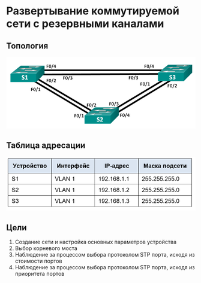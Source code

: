 # Развертывание коммутируемой сети с резервными каналами
## Топология

![alt text](https://raw.githubusercontent.com/rpv101101/OTUS-homework/main/lab7/IMG/2022-12-20%2019_02_03-lab7.docx%20-%20Word.png)

## Таблица адресации

![alt text](https://raw.githubusercontent.com/rpv101101/OTUS-homework/main/lab7/IMG/2022-12-20%2019_02_14-lab7.docx%20-%20Word.png)

## Цели
1. Создание сети и настройка основных параметров устройства
2. Выбор корневого моста
3. Наблюдение за процессом выбора протоколом STP порта, исходя из стоимости портов
4. Наблюдение за процессом выбора протоколом STP порта, исходя из приоритета портов
